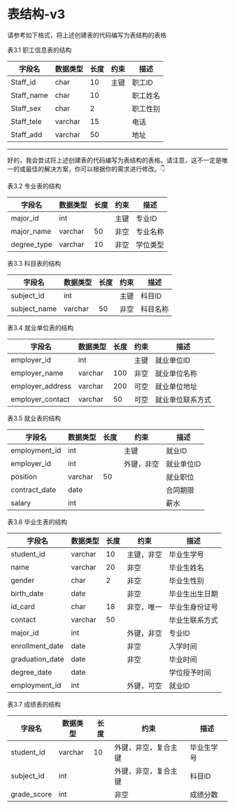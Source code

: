# 表结构-v3

请参考如下格式，将上述创建表的代码编写为表结构的表格

表3.1 职工信息表的结构

| 字段名     | 数据类型 | 长度 | 约束 | 描述     |
| ---------- | -------- | ---- | ---- | -------- |
| Staff_id   | char     | 10   | 主键 | 职工ID   |
| Staff_name | char     | 10   |      | 职工姓名 |
| Staff_sex  | char     | 2    |      | 职工性别 |
| Staff_tele | varchar  | 15   |      | 电话     |
| Staff_add  | varchar  | 50   |      | 地址     |

---

好的，我会尝试将上述创建表的代码编写为表结构的表格。请注意，这不一定是唯一的或最佳的解决方案，你可以根据你的需求进行修改。👇

表3.2 专业表的结构

| 字段名         | 数据类型    | 长度 | 约束 | 描述   |
|-------------|---------|----|----|------|
| major_id    | int     |    | 主键 | 专业ID |
| major_name  | varchar | 50 | 非空 | 专业名称 |
| degree_type | varchar | 10 | 非空 | 学位类型 |

表3.3 科目表的结构

| 字段名          | 数据类型    | 长度 | 约束 | 描述   |
|--------------|---------|----|----|------|
| subject_id   | int     |    | 主键 | 科目ID |
| subject_name | varchar | 50 | 非空 | 科目名称 |

表3.4 就业单位表的结构

| 字段名              | 数据类型    | 长度  | 约束 | 描述       |
|------------------|---------|-----|----|----------|
| employer_id      | int     |     | 主键 | 就业单位ID   |
| employer_name    | varchar | 100 | 非空 | 就业单位名称   |
| employer_address | varchar | 200 | 可空 | 就业单位地址   |
| employer_contact | varchar | 50  | 可空 | 就业单位联系方式 |

表3.5 就业表的结构

| 字段名           | 数据类型    | 长度 | 约束    | 描述     |
|---------------|---------|----|-------|--------|
| employment_id | int     |    | 主键    | 就业ID   |
| employer_id   | int     |    | 外键，非空 | 就业单位ID |
| position      | varchar | 50 |       | 就业职位   |
| contract_date | date    |    |       | 合同期限   |
| salary        | int     |    |       | 薪水     |

表3.6 毕业生表的结构

| 字段名             | 数据类型    | 长度 | 约束    | 描述      |
|-----------------|---------|----|-------|---------|
| student_id      | varchar | 10 | 主键，非空 | 毕业生学号   |
| name            | varchar | 20 | 非空    | 毕业生姓名   |
| gender          | char    | 2  | 非空    | 毕业生性别   |
| birth_date      | date    |    | 非空    | 毕业生出生日期 |
| id_card         | char    | 18 | 非空，唯一 | 毕业生身份证号 |
| contact         | varchar | 50 |       | 毕业生联系方式 |
| major_id        | int     |    | 外键，非空 | 专业ID    |
| enrollment_date | date    |    | 非空    | 入学时间    |
| graduation_date | date    |    | 非空    | 毕业时间    |
| degree_date     | date    |    |       | 学位授予时间  |
| employment_id   | int     |    | 外键，可空 | 就业ID    |

表3.7 成绩表的结构

| 字段名         | 数据类型    | 长度 | 约束         | 描述    |
|-------------|---------|----|------------|-------|
| student_id  | varchar | 10 | 外键，非空，复合主键 | 毕业生学号 |
| subject_id  | int     |    | 外键，非空，复合主键 | 科目ID  |
| grade_score | int     |    | 非空         | 成绩分数  |

